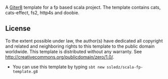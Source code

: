 A [Giter8][g8] template for a fp based scala project. The template contains cats, cats-effect, fs2, http4s and doobie.

License
----------------
To the extent possible under law, the author(s) have dedicated all copyright and related
and neighboring rights to this template to the public domain worldwide.
This template is distributed without any warranty. See <http://creativecommons.org/publicdomain/zero/1.0/>.

[g8]: http://www.foundweekends.org/giter8/

* You can use this template by typing ```sbt new ssledz/scala-fp-template.g8```
 

